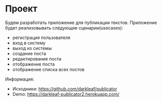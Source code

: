 # Проект

Будем разработать приложение для публикации текстов.
Приложение будет реализовывать следующие сценарии(usecases):

+ регистрация пользователя
+ вход в систему
+ выход из системы
+ создание поста
+ редактирование поста
+ отображение поста
+ отображение списка всех постов

Информация:

+ Исходники: https://github.com/darkleaf/publicator
+ Demo: https://darkleaf-publicator2.herokuapp.com/
